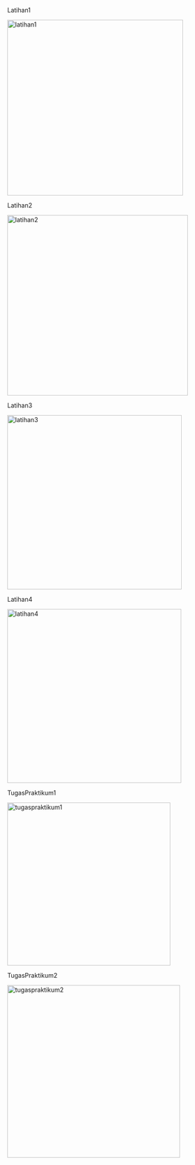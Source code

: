 Latihan1

<img width="402" alt="latihan1" src="https://user-images.githubusercontent.com/68811466/111794721-1970f700-88f9-11eb-8eff-e2d367895b00.PNG">

Latihan2

<img width="413" alt="latihan2" src="https://user-images.githubusercontent.com/68811466/111794924-5210d080-88f9-11eb-9003-da8101f38960.PNG">

Latihan3

<img width="399" alt="latihan3" src="https://user-images.githubusercontent.com/68811466/111795150-84223280-88f9-11eb-878b-c785dfae352b.PNG">

Latihan4

<img width="398" alt="latihan4" src="https://user-images.githubusercontent.com/68811466/111795320-a74ce200-88f9-11eb-91ed-c2129421d50a.PNG">

TugasPraktikum1

<img width="373" alt="tugaspraktikum1" src="https://user-images.githubusercontent.com/68811466/111795387-b92e8500-88f9-11eb-8af3-171b853358e2.PNG">

TugasPraktikum2

<img width="395" alt="tugaspraktikum2" src="https://user-images.githubusercontent.com/68811466/111795615-f430b880-88f9-11eb-9082-5c6e943b2089.PNG">
